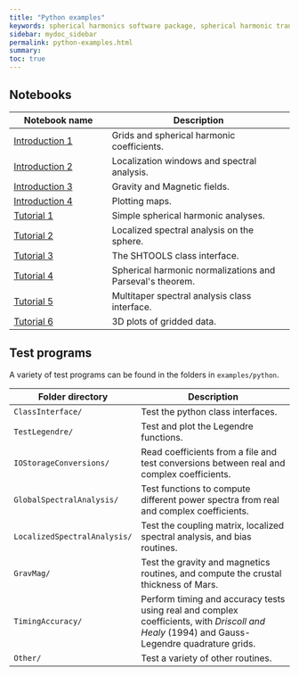 ```yaml
---
title: "Python examples"
keywords: spherical harmonics software package, spherical harmonic transform, legendre functions, multitaper spectral analysis, fortran, Python, gravity, magnetic field
sidebar: mydoc_sidebar
permalink: python-examples.html
summary: 
toc: true
---
```


<style>
table:nth-of-type(n) {
    display:table;
    width:100%;
}
table:nth-of-type(n) th:nth-of-type(2) {
    width:65%;
}
</style>

## Notebooks

| Notebook name | Description |
| ------------- | ----------- |
| <a href="pages/mydoc/notebooks/Introduction-1.html" target="_blank" rel="noopener">Introduction 1</a> | Grids and spherical harmonic coefficients. |
| <a href="pages/mydoc/notebooks/Introduction-2.html" target="_blank" rel="noopener">Introduction 2</a> | Localization windows and spectral analysis. |
| <a href="pages/mydoc/notebooks/Introduction-3.html" target="_blank" rel="noopener">Introduction 3</a> | Gravity and Magnetic fields. |
| <a href="pages/mydoc/notebooks/Introduction-4.html" target="_blank" rel="noopener">Introduction 4</a> | Plotting maps. |
| <a href="pages/mydoc/notebooks/tutorial_1.html" target="_blank" rel="noopener">Tutorial 1</a> | Simple spherical harmonic analyses. |
| <a href="pages/mydoc/notebooks/tutorial_2.html" target="_blank" rel="noopener">Tutorial 2</a> | Localized spectral analysis on the sphere. |
| <a href="pages/mydoc/notebooks/tutorial_3.html" target="_blank" rel="noopener">Tutorial 3</a> | The SHTOOLS class interface. |
| <a href="pages/mydoc/notebooks/tutorial_4.html" target="_blank" rel="noopener">Tutorial 4</a> | Spherical harmonic normalizations and Parseval's theorem. |
| <a href="pages/mydoc/notebooks/tutorial_5.html" target="_blank" rel="noopener">Tutorial 5</a> | Multitaper spectral analysis class interface. |
| <a href="pages/mydoc/notebooks/tutorial_6.html" target="_blank" rel="noopener">Tutorial 6</a> | 3D plots of gridded data.|

## Test programs

A variety of test programs can be found in the folders in `examples/python`.

| Folder directory | Description |
| ------------- | ----------- |
| `ClassInterface/` | Test the python class interfaces. |
| `TestLegendre/` | Test and plot the Legendre functions. |
| `IOStorageConversions/` | Read coefficients from a file and test conversions between real and complex coefficients. |
| `GlobalSpectralAnalysis/` | Test functions to compute different power spectra from real and complex coefficients. |
| `LocalizedSpectralAnalysis/` | Test the coupling matrix, localized spectral analysis, and bias routines. |
| `GravMag/` | Test the gravity and magnetics routines, and compute the crustal thickness of Mars.|
| `TimingAccuracy/` | Perform timing and accuracy tests using real and complex coefficients, with *Driscoll and Healy* (1994) and Gauss-Legendre quadrature grids.|
| `Other/` | Test a variety of other routines.|
